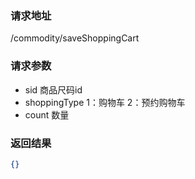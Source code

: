 ### 请求地址

/commodity/saveShoppingCart

### 请求参数
 
* sid 商品尺码id
* shoppingType 1：购物车 2：预约购物车    
* count 数量

### 返回结果

```json
{}
```
